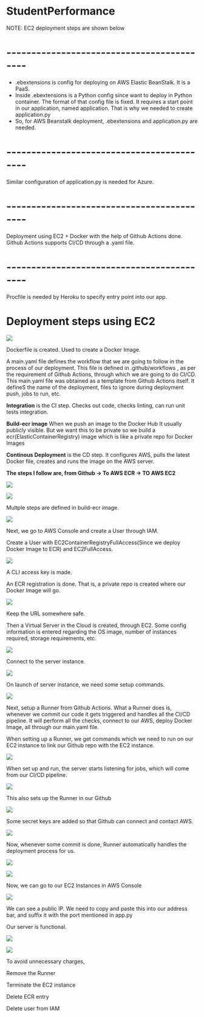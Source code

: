 # StudentPerformance
NOTE: EC2 deployment steps are shown below
# ------------------------------------------
- .ebextensions is config for deploying on AWS Elastic BeanStalk. It is a PaaS.
- Inside .ebextensions is a Python config since want to deploy in Python container. The format of that config file is fixed. It requires a start point in our application, named application. That is why we needed to create application.py
- So, for AWS Beanstalk deployment, .ebextensions and application.py are needed.
# ------------------------------------------
Similar configuration of application.py is needed for Azure.
# ------------------------------------------
Deployment using EC2 + Docker with the help of Github Actions done. Github Actions supports CI/CD through a .yaml file.
# ------------------------------------------
Procfile is needed by Heroku to specify entry point into our app.

# Deployment steps using EC2

![](images/1.PNG)

Dockerfile is created. Used to create a Docker Image.

A main.yaml file defines the workflow that we are going to follow in the process of our deployment. This file is defined in .github/workflows , as per the requirement of Github Actions, through which we are going to do CI/CD. This main.yaml file was obtained as a template from Github Actions itself. It defineS the name of the deployment, files to ignore during deployment push, jobs to run, etc.

**Integration** is the CI step. Checks out code, checks linting, can run unit tests integration.

**Build-ecr image** When we push an image to the Docker Hub It usually publicly visible. But we want this to be private so we build a ecr(ElasticContainerRegistry) image which is like a private repo for Docker Images

**Continous Deployment** is the CD step. It configures AWS, pulls the latest Docker file, creates and runs the image on the AWS server.

**The steps I follow are, from Github -\> To AWS ECR -\> TO AWS EC2**

![](images/2.png)

![](images/3.png)

Multple steps are defined in build-ecr image.

![](images/4.png)

Next, we go to AWS Console and create a User through IAM.

Create a User with EC2ContainerRegistryFullAccess(Since we deploy Docker Image to ECR) and EC2FullAccess.

![](images/5.png)

A CLI access key is made.

An ECR registration is done. That is, a private repo is created where our Docker Image will go.

![](images/6.png)

Keep the URL somewhere safe.

Then a Virtual Server in the Cloud is created, through EC2. Some config information is entered regarding the OS image, number of instances required, storage requirements, etc.

![](images/7.png)

Connect to the server instance.

![](images/8.png)

On launch of server instance, we need some setup commands.

![](images/9.png)

Next, setup a Runner from Github Actions. What a Runner does is, whenever we commit our code it gets triggered and handles all the CI/CD pipeline. It will perform all the checks, connect to our AWS, deploy Docker Image, all through our main.yaml file.

When setting up a Runner, we get commands which we need to run on our EC2 instance to link our Github repo with the EC2 instance.

![](images/10.png)

When set up and run, the server starts listening for jobs, which will come from our CI/CD pipeline.

![](images/11.png)

This also sets up the Runner in our Github

![](images/12.png)

Some secret keys are added so that Github can connect and contact AWS.

![](images/13.png)

Now, whenever some commit is done, Runner automatically handles the deployment process for us.

![](images/14.png)

![](images/15.png)

Now, we can go to our EC2 Instances in AWS Console

![](images/16.png)

We can see a public IP. We need to copy and paste this into our address bar, and suffix it with the port mentioned in app.py

Our server is functional.

![](images/17.png)

![](images/18.png)

To avoid unnecessary charges,

Remove the Runner

Terminate the EC2 instance

Delete ECR entry

Delete user from IAM
